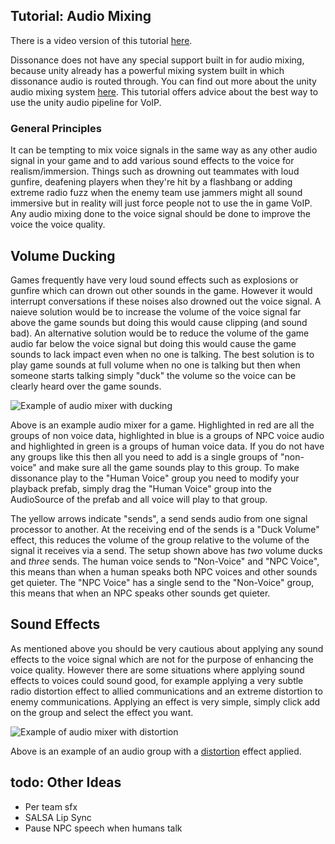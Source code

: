 ## Tutorial: Audio Mixing

There is a video version of this tutorial [here](TODO).

Dissonance does not have any special support built in for audio mixing, because unity already has a powerful mixing system built in which dissonance audio is routed through. You can find out more about the unity audio mixing system [here](http://blogs.unity3d.com/2014/07/24/mixing-sweet-beats-in-unity-5-0/). This tutorial offers advice about the best way to use the unity audio pipeline for VoIP.

### General Principles

It can be tempting to mix voice signals in the same way as any other audio signal in your game and to add various sound effects to the voice for realism/immersion. Things such as drowning out teammates with loud gunfire, deafening players when they're hit by a flashbang or adding extreme radio fuzz when the enemy team use jammers might all sound immersive but in reality will just force people not to use the in game VoIP. Any audio mixing done to the voice signal should be done to improve the voice the voice quality.

## Volume Ducking

Games frequently have very loud sound effects such as explosions or gunfire which can drown out other sounds in the game. However it would interrupt conversations if these noises also drowned out the voice signal. A naieve solution would be to increase the volume of the voice signal far above the game sounds but doing this would cause clipping (and sound bad). An alternative solution would be to reduce the volume of the game audio far below the voice signal but doing this would cause the game sounds to lack impact even when no one is talking. The best solution is to play game sounds at full volume when no one is talking but then when someone starts talking simply "duck" the volume so the voice can be clearly heard over the game sounds.

![Example of audio mixer with ducking](/images/AudioMixing_Ducking.png "Example of audio mixer with ducking")

Above is an example audio mixer for a game. Highlighted in red are all the groups of non voice data, highlighted in blue is a groups of NPC voice audio and highlighted in green is a groups of human voice data. If you do not have any groups like this then all you need to add is a single groups of "non-voice" and make sure all the game sounds play to this group. To make dissonance play to the "Human Voice" group you need to modify your playback prefab, simply drag the "Human Voice" group into the AudioSource of the prefab and all voice will play to that group.

The yellow arrows indicate "sends", a send sends audio from one signal processor to another. At the receiving end of the sends is a "Duck Volume" effect, this reduces the volume of the group relative to the volume of the signal it receives via a send. The setup shown above has *two* volume ducks and *three* sends. The human voice sends to "Non-Voice" and "NPC Voice", this means than when a human speaks both NPC voices and other sounds get quieter. The "NPC Voice" has a single send to the "Non-Voice" group, this means that when an NPC speaks other sounds get quieter.

## Sound Effects

As mentioned above you should be very cautious about applying any sound effects to the voice signal which are not for the purpose of enhancing the voice quality. However there are some situations where applying sound effects to voices could sound good, for example applying a very subtle radio distortion effect to allied communications and an extreme distortion to enemy communications. Applying an effect is very simple, simply click add on the group and select the effect you want.

![Example of audio mixer with distortion](/images/AudioMixing_Distortion.png "Example of audio mixer with distortion")

Above is an example of an audio group with a [distortion](https://docs.unity3d.com/Manual/class-AudioDistortionEffect.html) effect applied.

## todo: Other Ideas

 - Per team sfx
 - SALSA Lip Sync
 - Pause NPC speech when humans talk